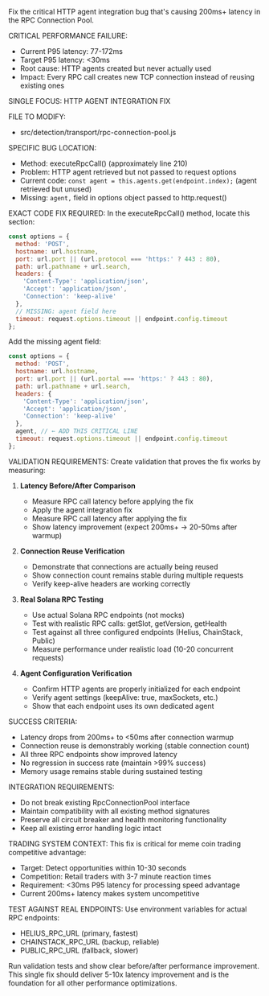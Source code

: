 Fix the critical HTTP agent integration bug that's causing 200ms+ latency in the RPC Connection Pool.

CRITICAL PERFORMANCE FAILURE:
- Current P95 latency: 77-172ms 
- Target P95 latency: <30ms
- Root cause: HTTP agents created but never actually used
- Impact: Every RPC call creates new TCP connection instead of reusing existing ones

SINGLE FOCUS: HTTP AGENT INTEGRATION FIX

FILE TO MODIFY:
- src/detection/transport/rpc-connection-pool.js

SPECIFIC BUG LOCATION:
- Method: executeRpcCall() (approximately line 210)
- Problem: HTTP agent retrieved but not passed to request options
- Current code: `const agent = this.agents.get(endpoint.index);` (agent retrieved but unused)
- Missing: `agent,` field in options object passed to http.request()

EXACT CODE FIX REQUIRED:
In the executeRpcCall() method, locate this section:
```javascript
const options = {
  method: 'POST',
  hostname: url.hostname,
  port: url.port || (url.protocol === 'https:' ? 443 : 80),
  path: url.pathname + url.search,
  headers: {
    'Content-Type': 'application/json',
    'Accept': 'application/json',
    'Connection': 'keep-alive'
  },
  // MISSING: agent field here
  timeout: request.options.timeout || endpoint.config.timeout
};
```

Add the missing agent field:
```javascript
const options = {
  method: 'POST',
  hostname: url.hostname,
  port: url.port || (url.portal === 'https:' ? 443 : 80),
  path: url.pathname + url.search,
  headers: {
    'Content-Type': 'application/json',
    'Accept': 'application/json',
    'Connection': 'keep-alive'
  },
  agent, // ← ADD THIS CRITICAL LINE
  timeout: request.options.timeout || endpoint.config.timeout
};
```

VALIDATION REQUIREMENTS:
Create validation that proves the fix works by measuring:

1. **Latency Before/After Comparison**
   - Measure RPC call latency before applying the fix
   - Apply the agent integration fix
   - Measure RPC call latency after applying the fix  
   - Show latency improvement (expect 200ms+ → 20-50ms after warmup)

2. **Connection Reuse Verification**
   - Demonstrate that connections are actually being reused
   - Show connection count remains stable during multiple requests
   - Verify keep-alive headers are working correctly

3. **Real Solana RPC Testing**
   - Use actual Solana RPC endpoints (not mocks)
   - Test with realistic RPC calls: getSlot, getVersion, getHealth
   - Test against all three configured endpoints (Helius, ChainStack, Public)
   - Measure performance under realistic load (10-20 concurrent requests)

4. **Agent Configuration Verification**
   - Confirm HTTP agents are properly initialized for each endpoint
   - Verify agent settings (keepAlive: true, maxSockets, etc.)
   - Show that each endpoint uses its own dedicated agent

SUCCESS CRITERIA:
- Latency drops from 200ms+ to <50ms after connection warmup
- Connection reuse is demonstrably working (stable connection count)
- All three RPC endpoints show improved latency
- No regression in success rate (maintain >99% success)
- Memory usage remains stable during sustained testing

INTEGRATION REQUIREMENTS:
- Do not break existing RpcConnectionPool interface
- Maintain compatibility with all existing method signatures
- Preserve all circuit breaker and health monitoring functionality
- Keep all existing error handling logic intact

TRADING SYSTEM CONTEXT:
This fix is critical for meme coin trading competitive advantage:
- Target: Detect opportunities within 10-30 seconds
- Competition: Retail traders with 3-7 minute reaction times  
- Requirement: <30ms P95 latency for processing speed advantage
- Current 200ms+ latency makes system uncompetitive

TEST AGAINST REAL ENDPOINTS:
Use environment variables for actual RPC endpoints:
- HELIUS_RPC_URL (primary, fastest)
- CHAINSTACK_RPC_URL (backup, reliable)  
- PUBLIC_RPC_URL (fallback, slower)

Run validation tests and show clear before/after performance improvement. This single fix should deliver 5-10x latency improvement and is the foundation for all other performance optimizations.